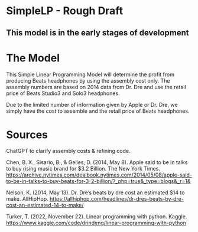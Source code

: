 # SimpleLP - Rough Draft
## This model is in the early stages of development

# The Model
This Simple Linear Programming Model will determine the profit from producing Beats headphones by using the assembly cost only. The assembly numbers are based on 2014 data from Dr. Dre and use the retail price of Beats Studio3 and Solo3 headphones. 

Due to the limited number of information given by Apple or Dr. Dre, we simply have the cost to assemble and the retail price of Beats headphones.


# Sources

ChatGPT to clarify assembly costs & refining code.

Chen, B. X., Sisario, B., & Gelles, D. (2014, May 8). Apple said to be in talks to buy rising music brand for $3.2 Billion. The New York Times. https://archive.nytimes.com/dealbook.nytimes.com/2014/05/08/apple-said-to-be-in-talks-to-buy-beats-for-3-2-billion/?_php=true&_type=blogs&_r=1& 

Nelson, K. (2014, May 13). Dr. Dre’s beats by dre cost an estimated $14 to make. AllHipHop. https://allhiphop.com/headlines/dr-dres-beats-by-dre-cost-an-estimated-14-to-make/ 

Turker, T. (2022, November 22). Linear programming with python. Kaggle. https://www.kaggle.com/code/drindeng/linear-programming-with-python 


